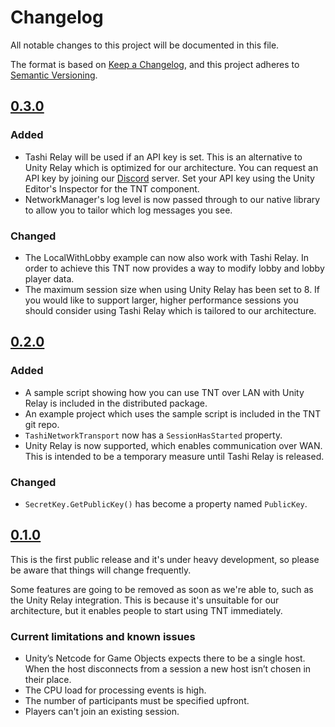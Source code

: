 # Changelog

All notable changes to this project will be documented in this file.

The format is based on [Keep a Changelog](https://keepachangelog.com/en/1.0.0/),
and this project adheres to [Semantic Versioning](https://semver.org/spec/v2.0.0.html).

## [0.3.0]

### Added

* Tashi Relay will be used if an API key is set. This  is an alternative to Unity
  Relay which is optimized for our architecture. You can request an API key by
  joining our [Discord] server. Set your API key using the Unity Editor's
  Inspector for the TNT component.
* NetworkManager's log level is now passed through to our native library to
  allow you to tailor which log messages you see.

### Changed

* The LocalWithLobby example can now also work with Tashi Relay. In order to
  achieve this TNT now provides a way to modify lobby and lobby player data.
* The maximum session size when using Unity Relay has been set to 8.
  If you would like to support larger, higher performance sessions you should
  consider using Tashi Relay which is tailored to our architecture.

## [0.2.0]

### Added

* A sample script showing how you can use TNT over LAN with Unity Relay is
  included in the distributed package.
* An example project which uses the sample script is included in the TNT git
  repo.
* `TashiNetworkTransport` now has a `SessionHasStarted` property.
* Unity Relay is now supported, which enables communication over WAN. This is
  intended to be a temporary measure until Tashi Relay is released.

### Changed

* `SecretKey.GetPublicKey()` has become a property named `PublicKey`.

## [0.1.0]

This is the first public release and it's under heavy development, so please
be aware that things will change frequently.

Some features are going to be removed as soon as we're able to, such as the
Unity Relay integration. This is because it's unsuitable for our architecture,
but it enables people to start using TNT immediately.

### Current limitations and known issues

* Unity’s Netcode for Game Objects expects there to be a single host. When the
  host disconnects from a session a new host isn’t chosen in their place.
* The CPU load for processing events is high.
* The number of participants must be specified upfront.
* Players can't join an existing session.

[Keep a Changelog]: https://keepachangelog.com/en/1.0.0/
[Semantic Versioning]: https://semver.org/spec/v2.0.0.html
[Discord]: https://discord.com/invite/fPNdgUCGnk
[0.3.0]: https://github.com/tashigg/tashi-network-transport/releases/tag/v0.3.0
[0.2.0]: https://github.com/tashigg/tashi-network-transport/releases/tag/v0.2.0
[0.1.0]: https://github.com/tashigg/tashi-network-transport/releases/tag/v0.1.0
